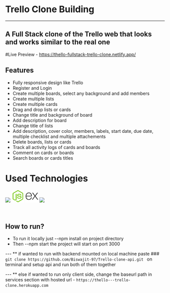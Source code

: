 #  Trello Clone Building

-----
A Full Stack clone of the Trello web that looks and works similar to the real one
-----

#Live Preview -  https://thello-fullstack-trello-clone.netlify.app/



## Features

- Fully responsive design like Trello
- Register and Login
- Create multiple boards, select any background and add members
- Create multiple lists
- Create multiple cards
- Drag and drop lists or cards
- Change title and background of board
- Add description for board
- Change title of lists
- Add description, cover color, members, labels, start date, due date, multiple checklist and multiple attachements
- Delete boards, lists or cards
- Track all activity logs of cards and boards
- Comment on cards or boards
- Search boards or cards titles

# Used Technologies

<span><img src="https://cdn.jsdelivr.net/gh/devicons/devicon@latest/icons/react/react-original.svg" width="40px"></span >
<span><img src="https://github.com/devicons/devicon/blob/v2.14.0/icons/nodejs/nodejs-original.svg" width="40px"></span >
<span><img src="https://github.com/devicons/devicon/blob/v2.14.0/icons/express/express-original.svg" width="40px"></span >
<span><img src="https://cdn.jsdelivr.net/gh/devicons/devicon@latest/icons/redux/redux-original.svg" width="40px"></span>&nbsp;

&nbsp;

## How to run?

- To run it locally just
  --npm install
  on project directory
- Then
  --npm start
  the project will start on port 3000

--- ** if wanted to run with backend mounted on local machine paste  ### `git clone https://github.com/Biswajit-97/Trello-clone-api.git ` on terminal and setup api and run both of them together

--- ** else if wanted to run only client side, change the baseurl path in services section with hosted url -  ` https://thello---trello-clone.herokuapp.com `
